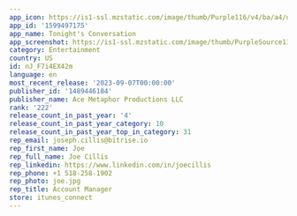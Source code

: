 ```yaml
---
app_icon: https://is1-ssl.mzstatic.com/image/thumb/Purple116/v4/ba/a4/d7/baa4d752-241f-08e1-95c8-f510334d2b69/AppIcon-Branded-1x_U007emarketing-0-6-0-85-220.png/1024x1024bb.png
app_id: '1599497175'
app_name: Tonight's Conversation
app_screenshot: https://is1-ssl.mzstatic.com/image/thumb/PurpleSource112/v4/78/2d/45/782d45dd-eefb-11a7-2f5c-081a7f87ecc9/5e039e81-d16f-4d9e-bcf3-bb14e3c460e1_iPhone_6.5-1.jpg/1242x2688bb.png
category: Entertainment
country: US
id: nJ_F7i4EX42m
language: en
most_recent_release: '2023-09-07T00:00:00'
publisher_id: '1489446184'
publisher_name: Ace Metaphor Productions LLC
rank: '222'
release_count_in_past_year: '4'
release_count_in_past_year_category: 10
release_count_in_past_year_top_in_category: 31
rep_email: joseph.cillis@bitrise.io
rep_first_name: Joe
rep_full_name: Joe Cillis
rep_linkedin: https://www.linkedin.com/in/joecillis
rep_phone: +1 518-258-1902
rep_photo: joe.jpg
rep_title: Account Manager
store: itunes_connect
---
```

